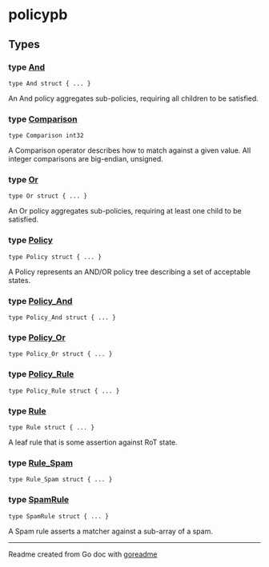 # policypb

## Types

### type [And](./pkg/policypb/policy.pb.go#L274)

`type And struct { ... }`

An And policy aggregates sub-policies, requiring all children to be satisfied.

### type [Comparison](./pkg/policypb/policy.pb.go#L35)

`type Comparison int32`

A Comparison operator describes how to match against a given value.
All integer comparisons are big-endian, unsigned.

### type [Or](./pkg/policypb/policy.pb.go#L323)

`type Or struct { ... }`

An Or policy aggregates sub-policies, requiring at least one child to be satisfied.

### type [Policy](./pkg/policypb/policy.pb.go#L100)

`type Policy struct { ... }`

A Policy represents an AND/OR policy tree describing a set of acceptable states.

### type [Policy_And](./pkg/policypb/policy.pb.go#L181)

`type Policy_And struct { ... }`

### type [Policy_Or](./pkg/policypb/policy.pb.go#L186)

`type Policy_Or struct { ... }`

### type [Policy_Rule](./pkg/policypb/policy.pb.go#L176)

`type Policy_Rule struct { ... }`

### type [Rule](./pkg/policypb/policy.pb.go#L372)

`type Rule struct { ... }`

A leaf rule that is some assertion against RoT state.

### type [Rule_Spam](./pkg/policypb/policy.pb.go#L432)

`type Rule_Spam struct { ... }`

### type [SpamRule](./pkg/policypb/policy.pb.go#L198)

`type SpamRule struct { ... }`

A Spam rule asserts a matcher against a sub-array of a spam.

---
Readme created from Go doc with [goreadme](https://github.com/posener/goreadme)
